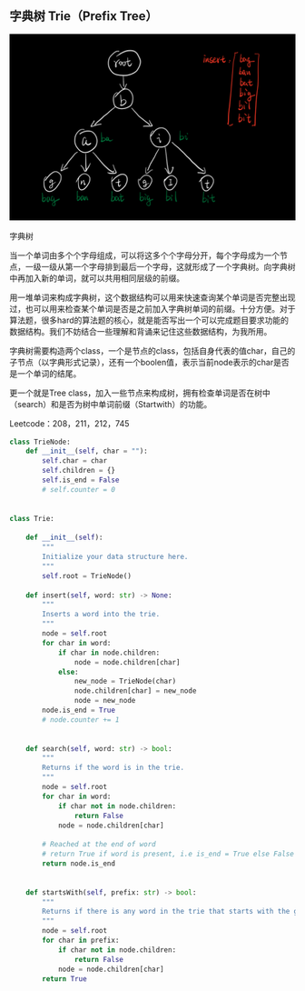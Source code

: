 ## 字典树 Trie（Prefix Tree）

![PrefixTree](https://github.com/WhosthatAoli/Algorithms/blob/main/images/Trees/PrefixTree.png)

字典树

当一个单词由多个个字母组成，可以将这多个个字母分开，每个字母成为一个节点，一级一级从第一个字母排到最后一个字母，这就形成了一个字典树。向字典树中再加入新的单词，就可以共用相同层级的前缀。

用一堆单词来构成字典树，这个数据结构可以用来快速查询某个单词是否完整出现过，也可以用来检查某个单词是否是之前加入字典树单词的前缀。十分方便。对于算法题，很多hard的算法题的核心，就是能否写出一个可以完成题目要求功能的数据结构。我们不妨结合一些理解和背诵来记住这些数据结构，为我所用。

字典树需要构造两个class，一个是节点的class，包括自身代表的值char，自己的子节点（以字典形式记录），还有一个boolen值，表示当前node表示的char是否是一个单词的结尾。

更一个就是Tree class，加入一些节点来构成树，拥有检查单词是否在树中（search）和是否为树中单词前缀（Startwith）的功能。

Leetcode：208，211，212，745

```python
class TrieNode:
    def __init__(self, char = ""):
        self.char = char
        self.children = {}
        self.is_end = False
        # self.counter = 0


class Trie:

    def __init__(self):
        """
        Initialize your data structure here.
        """
        self.root = TrieNode()

    def insert(self, word: str) -> None:
        """
        Inserts a word into the trie.
        """
        node = self.root
        for char in word:
            if char in node.children:
                node = node.children[char]
            else:
                new_node = TrieNode(char)
                node.children[char] = new_node
                node = new_node
        node.is_end = True
        # node.counter += 1
        

    def search(self, word: str) -> bool:
        """
        Returns if the word is in the trie.
        """
        node = self.root
        for char in word:
            if char not in node.children:
                return False
            node = node.children[char]
        
        # Reached at the end of word
        # return True if word is present, i.e is_end = True else False
        return node.is_end
        

    def startsWith(self, prefix: str) -> bool:
        """
        Returns if there is any word in the trie that starts with the given prefix.
        """
        node = self.root
        for char in prefix:
            if char not in node.children:
                return False
            node = node.children[char]
        return True
```

